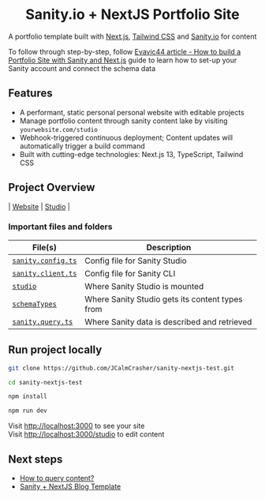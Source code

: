 <div align="center"> 
  <h1>Sanity.io + NextJS Portfolio Site</h1>
  <p>A portfolio template built with <a href="https://nextjs.org">Next.js</a>, <a href="https://tailwindcss.com">Tailwind CSS</a> and <a href="https://sanity.io">Sanity.io</a> for content</p>
</div>

To follow through step-by-step, follow [Evavic44 article - How to build a Portfolio Site with Sanity and Next.js][freecodecamp-guide] guide to learn how to set-up your Sanity account and connect the schema data

## Features

- A performant, static personal personal website with editable projects
- Manage portfolio content through sanity content lake by visiting `yourwebsite.com/studio`
- Webhook-triggered continuous deployment; Content updates will automatically trigger a build command
- Built with cutting-edge technologies: Next.js 13, TypeScript, Tailwind CSS

## Project Overview

| [Website][site]          | [Studio][studio]                 |

### Important files and folders

| File(s)                                                   | Description                                     |
| --------------------------------------------------------- | ----------------------------------------------- |
| [`sanity.config.ts`](sanity.config.ts)                    | Config file for Sanity Studio                   |
| [`sanity.client.ts`](sanity/sanity.client.ts)             | Config file for Sanity CLI                      |
| [`studio`](<./app/(studio)/studio/[[...index]]/page.tsx>) | Where Sanity Studio is mounted                  |
| [`schemaTypes`](./schemaTypes)                                    | Where Sanity Studio gets its content types from |
| [`sanity.query.ts`](./sanity/sanity.query.ts)             | Where Sanity data is described and retrieved    |

## Run project locally

```bash
git clone https://github.com/JCalmCrasher/sanity-nextjs-test.git

cd sanity-nextjs-test

npm install

npm run dev
```

Visit [http://localhost:3000][localhost-3000] to see your site <br />
Visit [http://localhost:3000/studio][localhost-3000-studio] to edit content

## Next steps

- [How to query content?][sanity-groq]
- [Sanity + NextJS Blog Template][other-templates]

<!-- LINK VARIABLES -->

[site]: https://sanity-nextjs-test-mu.vercel.app
[studio]: https://sanity-nextjs-test-mu.vercel.app/studio
[site-preview]: https://github.com/JCalmCrasher/sanity-nextjs-test/assets/62628408/46229dc5-e925-4608-909a-848163dd491a
[studio-preview]: https://github.com/JCalmCrasher/sanity-nextjs-test/assets/62628408/53148f15-3b59-4e78-b072-bb0143f8fe81
[sanity-homepage]: https://www.sanity.io
[sanity-groq]: https://www.sanity.io/docs/how-queries-work?utm_source=github.com&utm_medium=referral&utm_campaign=nextjs-v3vercelstarter
[localhost-3000]: http://localhost:3000
[localhost-3000-studio]: http://localhost:3000/studio
[freecodecamp-guide]: https://www.freecodecamp.org/news/how-to-build-a-portfolio-site-with-sanity-and-nextjs/
[other-templates]: https://github.com/sanity-io/sanity-template-nextjs-appdir-personal-website
